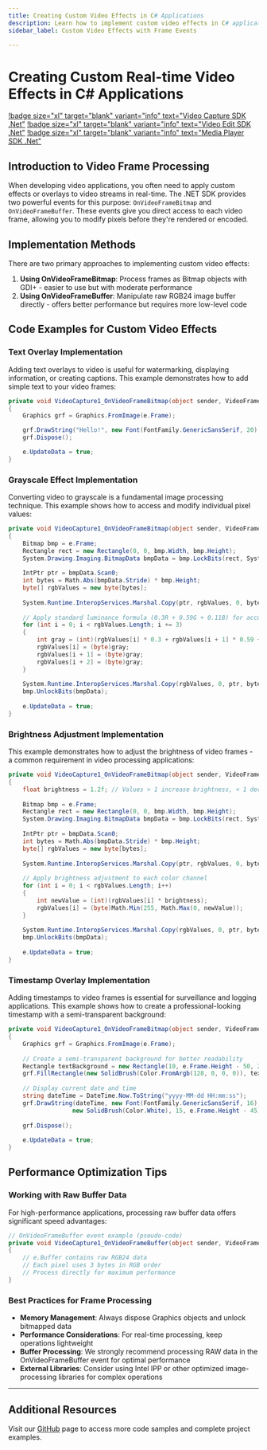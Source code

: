 ```yaml
---
title: Creating Custom Video Effects in C# Applications
description: Learn how to implement custom video effects in C# applications using OnVideoFrameBitmap and OnVideoFrameBuffer events. Discover practical code examples for real-time video processing including text overlays, grayscale conversion, brightness adjustments, and timestamp watermarks.
sidebar_label: Custom Video Effects with Frame Events

---
```


# Creating Custom Real-time Video Effects in C# Applications

[!badge size="xl" target="blank" variant="info" text="Video Capture SDK .Net"](https://www.visioforge.com/video-capture-sdk-net) [!badge size="xl" target="blank" variant="info" text="Video Edit SDK .Net"](https://www.visioforge.com/video-edit-sdk-net) [!badge size="xl" target="blank" variant="info" text="Media Player SDK .Net"](https://www.visioforge.com/media-player-sdk-net)

## Introduction to Video Frame Processing

When developing video applications, you often need to apply custom effects or overlays to video streams in real-time. The .NET SDK provides two powerful events for this purpose: `OnVideoFrameBitmap` and `OnVideoFrameBuffer`. These events give you direct access to each video frame, allowing you to modify pixels before they're rendered or encoded.

## Implementation Methods

There are two primary approaches to implementing custom video effects:

1. **Using OnVideoFrameBitmap**: Process frames as Bitmap objects with GDI+ - easier to use but with moderate performance
2. **Using OnVideoFrameBuffer**: Manipulate raw RGB24 image buffer directly - offers better performance but requires more low-level code

## Code Examples for Custom Video Effects

### Text Overlay Implementation

Adding text overlays to video is useful for watermarking, displaying information, or creating captions. This example demonstrates how to add simple text to your video frames:

```cs
private void VideoCapture1_OnVideoFrameBitmap(object sender, VideoFrameBitmapEventArgs e)
{
    Graphics grf = Graphics.FromImage(e.Frame);

    grf.DrawString("Hello!", new Font(FontFamily.GenericSansSerif, 20), new SolidBrush(Color.White), 20, 20);
    grf.Dispose();

    e.UpdateData = true;
}
```

### Grayscale Effect Implementation

Converting video to grayscale is a fundamental image processing technique. This example shows how to access and modify individual pixel values:

```cs
private void VideoCapture1_OnVideoFrameBitmap(object sender, VideoFrameBitmapEventArgs e)
{
    Bitmap bmp = e.Frame;
    Rectangle rect = new Rectangle(0, 0, bmp.Width, bmp.Height);
    System.Drawing.Imaging.BitmapData bmpData = bmp.LockBits(rect, System.Drawing.Imaging.ImageLockMode.ReadWrite, bmp.PixelFormat);
    
    IntPtr ptr = bmpData.Scan0;
    int bytes = Math.Abs(bmpData.Stride) * bmp.Height;
    byte[] rgbValues = new byte[bytes];
    
    System.Runtime.InteropServices.Marshal.Copy(ptr, rgbValues, 0, bytes);
    
    // Apply standard luminance formula (0.3R + 0.59G + 0.11B) for accurate grayscale conversion
    for (int i = 0; i < rgbValues.Length; i += 3)
    {
        int gray = (int)(rgbValues[i] * 0.3 + rgbValues[i + 1] * 0.59 + rgbValues[i + 2] * 0.11);
        rgbValues[i] = (byte)gray;
        rgbValues[i + 1] = (byte)gray;
        rgbValues[i + 2] = (byte)gray;
    }
    
    System.Runtime.InteropServices.Marshal.Copy(rgbValues, 0, ptr, bytes);
    bmp.UnlockBits(bmpData);
    
    e.UpdateData = true;
}
```

### Brightness Adjustment Implementation

This example demonstrates how to adjust the brightness of video frames - a common requirement in video processing applications:

```cs
private void VideoCapture1_OnVideoFrameBitmap(object sender, VideoFrameBitmapEventArgs e)
{
    float brightness = 1.2f; // Values > 1 increase brightness, < 1 decrease it
    
    Bitmap bmp = e.Frame;
    Rectangle rect = new Rectangle(0, 0, bmp.Width, bmp.Height);
    System.Drawing.Imaging.BitmapData bmpData = bmp.LockBits(rect, System.Drawing.Imaging.ImageLockMode.ReadWrite, bmp.PixelFormat);
    
    IntPtr ptr = bmpData.Scan0;
    int bytes = Math.Abs(bmpData.Stride) * bmp.Height;
    byte[] rgbValues = new byte[bytes];
    
    System.Runtime.InteropServices.Marshal.Copy(ptr, rgbValues, 0, bytes);
    
    // Apply brightness adjustment to each color channel
    for (int i = 0; i < rgbValues.Length; i++)
    {
        int newValue = (int)(rgbValues[i] * brightness);
        rgbValues[i] = (byte)Math.Min(255, Math.Max(0, newValue));
    }
    
    System.Runtime.InteropServices.Marshal.Copy(rgbValues, 0, ptr, bytes);
    bmp.UnlockBits(bmpData);
    
    e.UpdateData = true;
}
```

### Timestamp Overlay Implementation

Adding timestamps to video frames is essential for surveillance and logging applications. This example shows how to create a professional-looking timestamp with a semi-transparent background:

```cs
private void VideoCapture1_OnVideoFrameBitmap(object sender, VideoFrameBitmapEventArgs e)
{
    Graphics grf = Graphics.FromImage(e.Frame);
    
    // Create a semi-transparent background for better readability
    Rectangle textBackground = new Rectangle(10, e.Frame.Height - 50, 250, 40);
    grf.FillRectangle(new SolidBrush(Color.FromArgb(128, 0, 0, 0)), textBackground);
    
    // Display current date and time
    string dateTime = DateTime.Now.ToString("yyyy-MM-dd HH:mm:ss");
    grf.DrawString(dateTime, new Font(FontFamily.GenericSansSerif, 16), 
                  new SolidBrush(Color.White), 15, e.Frame.Height - 45);
    
    grf.Dispose();
    
    e.UpdateData = true;
}
```

## Performance Optimization Tips

### Working with Raw Buffer Data

For high-performance applications, processing raw buffer data offers significant speed advantages:

```cs
// OnVideoFrameBuffer event example (pseudo-code)
private void VideoCapture1_OnVideoFrameBuffer(object sender, VideoFrameBufferEventArgs e)
{
    // e.Buffer contains raw RGB24 data
    // Each pixel uses 3 bytes in RGB order
    // Process directly for maximum performance
}
```

### Best Practices for Frame Processing

* **Memory Management**: Always dispose Graphics objects and unlock bitmapped data
* **Performance Considerations**: For real-time processing, keep operations lightweight
* **Buffer Processing**: We strongly recommend processing RAW data in the OnVideoFrameBuffer event for optimal performance
* **External Libraries**: Consider using Intel IPP or other optimized image-processing libraries for complex operations

---

## Additional Resources

Visit our [GitHub](https://github.com/visioforge/.Net-SDK-s-samples) page to access more code samples and complete project examples.
